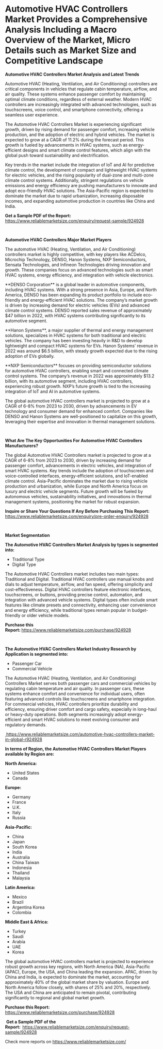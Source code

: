 <p><h1>Automotive HVAC Controllers Market Provides a Comprehensive Analysis Including a Macro Overview of the Market, Micro Details such as Market Size and Competitive Landscape</h1></p><p><strong>Automotive HVAC Controllers Market Analysis and Latest Trends</strong></p>
<p><p>Automotive HVAC (Heating, Ventilation, and Air Conditioning) controllers are critical components in vehicles that regulate cabin temperature, airflow, and air quality. These systems enhance passenger comfort by maintaining optimal climate conditions, regardless of external weather. Modern HVAC controllers are increasingly integrated with advanced technologies, such as touchscreens, voice control, and smartphone connectivity, offering a seamless user experience.</p><p>The Automotive HVAC Controllers Market is experiencing significant growth, driven by rising demand for passenger comfort, increasing vehicle production, and the adoption of electric and hybrid vehicles. The market is expected to grow at a CAGR of 11.2% during the forecast period. This growth is fueled by advancements in HVAC systems, such as energy-efficient designs and smart climate control features, which align with the global push toward sustainability and electrification.</p><p>Key trends in the market include the integration of IoT and AI for predictive climate control, the development of compact and lightweight HVAC systems for electric vehicles, and the rising popularity of dual-zone and multi-zone climate control systems. Additionally, stringent regulations on vehicle emissions and energy efficiency are pushing manufacturers to innovate and adopt eco-friendly HVAC solutions. The Asia-Pacific region is expected to dominate the market due to rapid urbanization, increasing disposable incomes, and expanding automotive production in countries like China and India.</p></p>
<p><strong>Get a Sample PDF of the Report:&nbsp;</strong> <a href="https://www.reliablemarketsize.com/enquiry/request-sample/924928?utm_campaign=1911&utm_medium=2&utm_source=Github&utm_content=ia&utm_term=22012025&utm_id=automotive-hvac-controllers">https://www.reliablemarketsize.com/enquiry/request-sample/924928</a></p>
<p>&nbsp;</p>
<p><strong>Automotive HVAC Controllers Major Market Players</strong></p>
<p><p>The automotive HVAC (Heating, Ventilation, and Air Conditioning) controllers market is highly competitive, with key players like ACDelco, Microchip Technology, DENSO, Hanon Systems, NXP Semiconductors, Sensata Technologies, and Infineon Technologies driving innovation and growth. These companies focus on advanced technologies such as smart HVAC systems, energy efficiency, and integration with vehicle electronics.</p><p>**DENSO Corporation** is a global leader in automotive components, including HVAC systems. With a strong presence in Asia, Europe, and North America, DENSO has been expanding its product portfolio to include eco-friendly and energy-efficient HVAC solutions. The company’s market growth is driven by increasing demand for electric vehicles (EVs) and advanced climate control systems. DENSO reported sales revenue of approximately $47 billion in 2022, with HVAC systems contributing significantly to its automotive segment.</p><p>**Hanon Systems**, a major supplier of thermal and energy management solutions, specializes in HVAC systems for both traditional and electric vehicles. The company has been investing heavily in R&D to develop lightweight and compact HVAC systems for EVs. Hanon Systems’ revenue in 2022 was around $6.5 billion, with steady growth expected due to the rising adoption of EVs globally.</p><p>**NXP Semiconductors** focuses on providing semiconductor solutions for automotive HVAC controllers, enabling smart and connected climate control systems. The company’s revenue in 2022 was approximately $13.2 billion, with its automotive segment, including HVAC controllers, experiencing robust growth. NXP’s future growth is tied to the increasing integration of IoT and AI in automotive systems.</p><p>The global automotive HVAC controllers market is projected to grow at a CAGR of 6-8% from 2023 to 2030, driven by advancements in EV technology and consumer demand for enhanced comfort. Companies like DENSO and Hanon Systems are well-positioned to capitalize on this growth, leveraging their expertise and innovation in thermal management solutions.</p></p>
<p>&nbsp;</p>
<p><strong>What Are The Key Opportunities For Automotive HVAC Controllers Manufacturers?</strong></p>
<p><p>The global Automotive HVAC Controllers market is projected to grow at a CAGR of 6-8% from 2023 to 2030, driven by increasing demand for passenger comfort, advancements in electric vehicles, and integration of smart HVAC systems. Key trends include the adoption of touchscreen and voice-controlled interfaces, energy-efficient solutions, and IoT-enabled climate control. Asia-Pacific dominates the market due to rising vehicle production and urbanization, while Europe and North America focus on luxury and electric vehicle segments. Future growth will be fueled by autonomous vehicles, sustainability initiatives, and innovations in thermal management systems, positioning the market for robust expansion.</p></p>
<p><strong>Inquire or Share Your Questions If Any Before Purchasing This Report:</strong> <a href="https://www.reliablemarketsize.com/enquiry/pre-order-enquiry/924928?utm_campaign=1911&utm_medium=2&utm_source=Github&utm_content=ia&utm_term=22012025&utm_id=automotive-hvac-controllers">https://www.reliablemarketsize.com/enquiry/pre-order-enquiry/924928</a></p>
<p>&nbsp;</p>
<p><strong>Market Segmentation</strong></p>
<p><strong>The Automotive HVAC Controllers Market Analysis by types is segmented into:</strong></p>
<p><ul><li>Traditional Type</li><li>Digital Type</li></ul></p>
<p><p>The Automotive HVAC Controllers market includes two main types: Traditional and Digital. Traditional HVAC controllers use manual knobs and dials to adjust temperature, airflow, and fan speed, offering simplicity and cost-effectiveness. Digital HVAC controllers feature electronic interfaces, touchscreens, or buttons, providing precise control, automation, and integration with advanced vehicle systems. Digital types often include smart features like climate presets and connectivity, enhancing user convenience and energy efficiency, while traditional types remain popular in budget-friendly or older vehicle models.</p></p>
<p><strong>Purchase this Report:&nbsp;</strong><a href="https://www.reliablemarketsize.com/purchase/924928?utm_campaign=1911&utm_medium=2&utm_source=Github&utm_content=ia&utm_term=22012025&utm_id=automotive-hvac-controllers">https://www.reliablemarketsize.com/purchase/924928</a></p>
<p>&nbsp;</p>
<p><strong>The Automotive HVAC Controllers Market Industry Research by Application is segmented into:</strong></p>
<p><ul><li>Passenger Car</li><li>Commercial Vehicle</li></ul></p>
<p><p>The Automotive HVAC (Heating, Ventilation, and Air Conditioning) Controllers Market serves both passenger cars and commercial vehicles by regulating cabin temperature and air quality. In passenger cars, these systems enhance comfort and convenience for individual users, often featuring advanced controls like touchscreens and smartphone integration. For commercial vehicles, HVAC controllers prioritize durability and efficiency, ensuring driver comfort and cargo safety, especially in long-haul or heavy-duty operations. Both segments increasingly adopt energy-efficient and smart HVAC solutions to meet evolving consumer and regulatory demands.</p></p>
<p><a href="https://www.reliablemarketsize.com/automotive-hvac-controllers-market-in-global-r924928?utm_campaign=1911&utm_medium=2&utm_source=Github&utm_content=ia&utm_term=22012025&utm_id=automotive-hvac-controllers">&nbsp;https://www.reliablemarketsize.com/automotive-hvac-controllers-market-in-global-r924928</a></p>
<p><strong>In terms of Region, the Automotive HVAC Controllers Market Players available by Region are:</strong></p>
<p>
    <p> <strong> North America: </strong>
        <ul>
            <li>United States</li>
            <li>Canada</li>
        </ul>
        </p> 
    <p> <strong> Europe: </strong>
        <ul>
            <li>Germany</li>
            <li>France</li>
            <li>U.K.</li>
            <li>Italy</li>
            <li>Russia</li>
        </ul>
        </p> 
    <p> <strong> Asia-Pacific: </strong>
        <ul>
            <li>China</li>
            <li>Japan</li>
            <li>South Korea</li>
            <li>India</li>
            <li>Australia</li>
            <li>China Taiwan</li>
            <li>Indonesia</li>
            <li>Thailand</li>
            <li>Malaysia</li>
        </ul>
        </p> 
    <p> <strong> Latin America: </strong>
        <ul>
            <li>Mexico</li>
            <li>Brazil</li>
            <li>Argentina Korea</li>
            <li>Colombia</li>
        </ul>
        </p> 
    <p> <strong> Middle East & Africa: </strong>
        <ul>
            <li>Turkey</li>
            <li>Saudi</li>
            <li>Arabia</li>
            <li>UAE</li>
            <li>Korea</li>
        </ul>
    </p>
    </p>
<p><p>The global automotive HVAC controllers market is projected to experience robust growth across key regions, with North America (NA), Asia-Pacific (APAC), Europe, the USA, and China leading the expansion. APAC, driven by China and India, is expected to dominate the market, accounting for approximately 40% of the global market share by valuation. Europe and North America follow closely, with shares of 25% and 20%, respectively. The USA and China are anticipated to remain pivotal, contributing significantly to regional and global market growth.</p></p>
<p><strong>Purchase this Report: </strong><a href="https://www.reliablemarketsize.com/purchase/924928?utm_campaign=1911&utm_medium=2&utm_source=Github&utm_content=ia&utm_term=22012025&utm_id=automotive-hvac-controllers">https://www.reliablemarketsize.com/purchase/924928</a></p>
<p>&nbsp;<strong>Get a Sample PDF of the Report:&nbsp;&nbsp;</strong><a href="https://www.reliablemarketsize.com/enquiry/request-sample/924928?utm_campaign=1911&utm_medium=2&utm_source=Github&utm_content=ia&utm_term=22012025&utm_id=automotive-hvac-controllers">https://www.reliablemarketsize.com/enquiry/request-sample/924928</a></p>
<p><strong></strong></p>
<p>Check more reports on <a href="https://www.reliablemarketsize.com/?utm_campaign=1911&utm_medium=2&utm_source=Github&utm_content=ia&utm_term=22012025&utm_id=automotive-hvac-controllers">https://www.reliablemarketsize.com/</a></p>